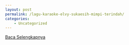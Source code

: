 ```yaml
---
layout: post
permalink: /lagu-karaoke-elvy-sukaesih-mimpi-terindah/
categories:
    - Uncategorized
---
```


[Baca Selengkapnya](/09)